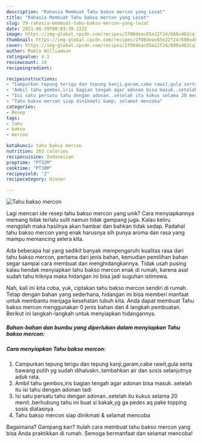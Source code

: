 ```yaml
---
description: "Rahasia Membuat Tahu bakso mercon yang Lezat"
title: "Rahasia Membuat Tahu bakso mercon yang Lezat"
slug: 29-rahasia-membuat-tahu-bakso-mercon-yang-lezat
date: 2021-06-29T00:03:39.222Z
image: https://img-global.cpcdn.com/recipes/2f08deac65e22f24/680x482cq70/tahu-bakso-mercon-foto-resep-utama.jpg
thumbnail: https://img-global.cpcdn.com/recipes/2f08deac65e22f24/680x482cq70/tahu-bakso-mercon-foto-resep-utama.jpg
cover: https://img-global.cpcdn.com/recipes/2f08deac65e22f24/680x482cq70/tahu-bakso-mercon-foto-resep-utama.jpg
author: Mable Williamson
ratingvalue: 4.1
reviewcount: 14
recipeingredient:

recipeinstructions:
- "Campurkan tepung terigu dan tepung kanji,garam,cabe rawit,gula serta bawang putih yg sudah dihaluskn..tambahkan air dan sosis selanjutnya aduk rata."
- "Ambil tahu gembos,iris bagian tengah agar adonan bisa masuk..setelah itu isi tahu dengan adonan tadi"
- "Isi satu persatu tahu dengan adonan..setelah itu kukus selama 20 menit..berhubung tahu ini buat si kakak,yg ga pedes aq pake topping sosis diatasnya"
- "Tahu bakso mercon siap dinikmati &amp; selamat mencoba"
categories:
- Resep
tags:
- tahu
- bakso
- mercon

katakunci: tahu bakso mercon 
nutrition: 263 calories
recipecuisine: Indonesian
preptime: "PT32M"
cooktime: "PT30M"
recipeyield: "2"
recipecategory: Dinner

---
```



![Tahu bakso mercon](https://img-global.cpcdn.com/recipes/2f08deac65e22f24/680x482cq70/tahu-bakso-mercon-foto-resep-utama.jpg)

Lagi mencari ide resep tahu bakso mercon yang unik? Cara menyiapkannya memang tidak terlalu sulit namun tidak gampang juga. Kalau keliru mengolah maka hasilnya akan hambar dan bahkan tidak sedap. Padahal tahu bakso mercon yang enak harusnya sih punya aroma dan rasa yang mampu memancing selera kita.



Ada beberapa hal yang sedikit banyak mempengaruhi kualitas rasa dari tahu bakso mercon, pertama dari jenis bahan, kemudian pemilihan bahan segar sampai cara membuat dan menghidangkannya. Tidak usah pusing kalau hendak menyiapkan tahu bakso mercon enak di rumah, karena asal sudah tahu triknya maka hidangan ini bisa jadi suguhan istimewa.


Nah, kali ini kita coba, yuk, ciptakan tahu bakso mercon sendiri di rumah. Tetap dengan bahan yang sederhana, hidangan ini bisa memberi manfaat untuk membantu menjaga kesehatan tubuh kita. Anda dapat membuat Tahu bakso mercon menggunakan 0 jenis bahan dan 4 langkah pembuatan. Berikut ini langkah-langkah untuk menyiapkan hidangannya.

<!--inarticleads1-->

##### Bahan-bahan dan bumbu yang diperlukan dalam menyiapkan Tahu bakso mercon:





<!--inarticleads2-->

##### Cara menyiapkan Tahu bakso mercon:

1. Campurkan tepung terigu dan tepung kanji,garam,cabe rawit,gula serta bawang putih yg sudah dihaluskn..tambahkan air dan sosis selanjutnya aduk rata.
1. Ambil tahu gembos,iris bagian tengah agar adonan bisa masuk..setelah itu isi tahu dengan adonan tadi
1. Isi satu persatu tahu dengan adonan..setelah itu kukus selama 20 menit..berhubung tahu ini buat si kakak,yg ga pedes aq pake topping sosis diatasnya
1. Tahu bakso mercon siap dinikmati &amp; selamat mencoba




Bagaimana? Gampang kan? Itulah cara membuat tahu bakso mercon yang bisa Anda praktikkan di rumah. Semoga bermanfaat dan selamat mencoba!
